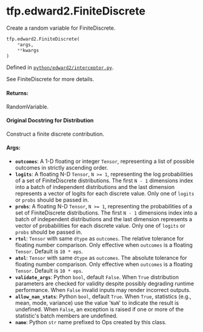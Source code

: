 <div itemscope itemtype="http://developers.google.com/ReferenceObject">
<meta itemprop="name" content="tfp.edward2.FiniteDiscrete" />
<meta itemprop="path" content="Stable" />
</div>

# tfp.edward2.FiniteDiscrete

Create a random variable for FiniteDiscrete.

``` python
tfp.edward2.FiniteDiscrete(
    *args,
    **kwargs
)
```



Defined in [`python/edward2/interceptor.py`](https://github.com/tensorflow/probability/tree/master/tensorflow_probability/python/edward2/interceptor.py).

<!-- Placeholder for "Used in" -->

See FiniteDiscrete for more details.

#### Returns:
RandomVariable.


#### Original Docstring for Distribution

Construct a finite discrete contribution.

#### Args:

* <b>`outcomes`</b>: A 1-D floating or integer `Tensor`, representing a list of
  possible outcomes in strictly ascending order.
* <b>`logits`</b>: A floating N-D `Tensor`, `N >= 1`, representing the log
  probabilities of a set of FiniteDiscrete distributions. The first `N -
  1` dimensions index into a batch of independent distributions and the
  last dimension represents a vector of logits for each discrete value.
  Only one of `logits` or `probs` should be passed in.
* <b>`probs`</b>: A floating  N-D `Tensor`, `N >= 1`, representing the probabilities
  of a set of FiniteDiscrete distributions. The first `N - 1` dimensions
  index into a batch of independent distributions and the last dimension
  represents a vector of probabilities for each discrete value. Only one
  of `logits` or `probs` should be passed in.
* <b>`rtol`</b>: `Tensor` with same `dtype` as `outcomes`. The relative tolerance for
  floating number comparison. Only effective when `outcomes` is a floating
  `Tensor`. Default is `10 * eps`.
* <b>`atol`</b>: `Tensor` with same `dtype` as `outcomes`. The absolute tolerance for
  floating number comparison. Only effective when `outcomes` is a floating
  `Tensor`. Default is `10 * eps`.
* <b>`validate_args`</b>:  Python `bool`, default `False`. When `True` distribution
  parameters are checked for validity despite possibly degrading runtime
  performance. When `False` invalid inputs may render incorrect outputs.
* <b>`allow_nan_stats`</b>: Python `bool`, default `True`. When `True`, statistics
  (e.g., mean, mode, variance) use the value '`NaN`' to indicate the
  result is undefined. When `False`, an exception is raised if one or more
  of the statistic's batch members are undefined.
* <b>`name`</b>: Python `str` name prefixed to Ops created by this class.